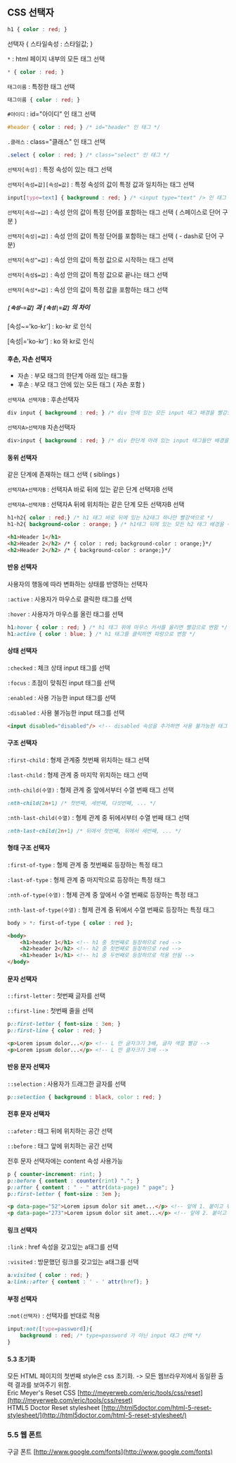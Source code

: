 ## CSS 선택자

```css
h1 { color : red; }
```

선택자 { 스타일속성 : 스타일값; }



`*` : html 페이지 내부의 모든 태그 선택

```css
* { color : red; } 
```

`태그이름` : 특정한 태그 선택

```css
태그이름 { color : red; }
```

`#아이디` : id="아이디" 인 태그 선택

```css
#header { color : red; } /* id="header" 인 태그 */
```

`.클래스` : class="클래스" 인 태그 선택

```css
.select { color : red; } /* class="select" 인 태그 */
```



`선택자[속성]` : 특정 속성이 있는 태그 선택

`선택자[속성=값][속성=값]` : 특정 속성의 값이 특정 값과 일치하는 태그 선택

```css
input[type=text] { background : red; } /* <input type="text" /> 인 태그 */
```



`선택자[속성~=값]` : 속성 안의 값이 특정 단어를 포함하는 태그 선택 ( 스페이스로 단어 구분 )

`선택자[속성|=값]` : 속성 안의 값이 특정 단어를 포함하는 태그 선택 ( - dash로 단어 구분)

`선택자[속성^=값]` : 속성 안의 값이 특정 값으로 시작하는 태그 선택

`선택자[속성$=값]` : 속성 안의 값이 특정 값으로 끝나는 태그 선택

`선택자[속성*=값]` : 속성 안의 값이 특정 값을 포함하는 태그 선택

##### `[속성~=값]` 과 `[속성|=값]` 의 차이

[속성~='ko-kr'] : ko-kr 로 인식

[속성|='ko-kr'] : ko 와 kr로 인식



#### 후손, 자손 선택자

* 자손 : 부모 태그의 한단계 아래 있는 태그들
* 후손 : 부모 태그 안에 있는 모든 태그 ( 자손 포함 )

`선택자A 선택자B` : 후손선택자

```scss
div input { background : red; } /* div 안에 있는 모든 input 태그 배경을 빨강으로 */
```

`선택자A>선택자B` 자손선택자

```css
div>input { background : red; } /* div 한단계 아래 있는 input 태그들만 배경을 빨강으로 */
```

#### 동위 선택자

같은 단계에 존재하는 태그 선택 ( siblings )

`선택자A+선택자B` : 선택자A 바로 뒤에 있는 같은 단계 선택자B 선택

`선택자A~선택자B` : 선택자A 뒤에 위치하는 같은 단계 모든 선택자B 선택

```css
h1+h2{ color : red;} /* h1 태그 바로 뒤에 있는 h2태그 하나만 빨강색으로 */
h1~h2{ background-color : orange; } /* h1태그 뒤에 있는 모든 h2 태그 배경을 주황색으로 */
```

```html
<h1>Header 1</h1>
<h2>Header 2</h2> /* { color : red; background-color : orange;}*/
<h2>Header 2</h2> /* { background-color : orange;}*/
```



#### 반응 선택자

사용자의 행동에 따라 변화하는 상태를 반영하는 선택자

`:active` : 사용자가 마우스로 클릭한 태그를 선택

`:hover` : 사용자가 마우스를 올린 태그를 선택

```css
h1:hover { color : red; } /* h1 태그 위에 마우스 커서를 올리면 빨강으로 변함 */
h1:active { color : blue; } /* h1 태그를 클릭하면 파랑으로 변함 */
```



#### 상태 선택자

`:checked` : 체크 상태 input 태그를 선택

`:focus` : 초점이 맞춰진 input 태그를 선택

`:enabled` : 사용 가능한 input 태그를 선택

`:disabled` : 사용 불가능한 input 태그를 선택

```html
<input disabled="disabled"/> <!-- disabled 속성을 추가하면 사용 불가능한 태그 -->
```



#### 구조 선택자

`:first-child` : 형제 관계중 첫번째 위치하는 태그 선택

`:last-child` : 형제 관계 중 마지막 위치하는 태그 선택

`:nth-child(수열)` : 형제 관계 중 앞에서부터 수열 번째 태그 선택

```css
:nth-child(2n+1) /* 첫번째, 세번째, 다섯번째, ... */
```

`:nth-last-child(수열)` : 형제 관계 중 뒤에서부터 수열 번째 태그 선택

```css
:nth-last-child(2n+1) /* 뒤에서 첫번째, 뒤에서 세번째, ... */
```



#### 형태 구조 선택자

`:first-of-type`  : 형제 관계 중 첫번째로 등장하는 특정 태그

`:last-of-type`  : 형제 관계 중 마지막으로 등장하는 특정 태그

`:nth-of-type(수열)` : 형제 관계 중 앞에서 수열 번째로 등장하는 특정 태그

`:nth-last-of-type(수열)` :  형제 관계 중 뒤에서 수열 번째로 등장하는 특정 태그

```css
body > *: first-of-type { color : red };
```

```html
<body>
    <h1>header 1</h1> <!-- h1 중 첫번째로 등장하므로 red -->
    <h2>header 2</h2> <!-- h2 중 첫번째로 등장하므로 red -->
    <h1>header 1</h1> <!-- h1 중 두번째로 등장하므로 적용 안됨 -->
</body>
```



#### 문자 선택자

`::first-letter` : 첫번째 글자를 선택

`::first-line` : 첫번째 줄을 선택

```css
p::first-letter { font-size : 3em; }
p::first-line { color : red; }
```

```html
<p>Lorem ipsum dolor...</p> <!-- L 만 글자크기 3배, 글자 색깔 빨강 -->
<p>Lorem ipsum dolor...</p> <!-- L 만 클자크기 3배 -->
```



#### 반응 문자 선택자

`::selection` : 사용자가 드래그한 글자를 선택

```css
p::selection { background : black, color : red; }
```



#### 전후 문자 선택자

`::afeter` : 태그 뒤에 위치하는 공간 선택

`::before` : 태그 앞에 위치하는 공간 선택

전후 문자 선택자에는 content 속성 사용가능

```css
p { counter-increment: rint; }
p::before { content : counter(rint) "."; }
p::after { content : " - " attr(data-page) " page"; }
p::first-letter { font-size : 3em };
```

```html
<p data-page="52">Lorem ipsum dolor sit amet...</p> <!-- 앞에 1. 붙이고 뒤에 - 52 page 붙임 --> 
<p data-page="273">Lorem ipsum dolor sit amet...</p> <!-- 앞에 2. 붙이고 뒤에 - 273 page 붙임 -->
```



#### 링크 선택자

`:link` : href 속성을 갖고있는 a태그를 선택

`:visited` : 방문했던 링크를 갖고있는 a태그를 선택

```css
a:visited { color : red; }
a:link::after { content : ' - ' attr(href); }
```



#### 부정 선택자

`:not(선택자)` : 선택자를 반대로 적용

```css
input:not([type=password]){
    background : red; /* type=password 가 아닌 input 태그 선택 */
}
```





#### 5.3 초기화
모든 HTML 페이지의 첫번째 style은 css 초기화. -> 모든 웹브라우저에서 동일환 출력 결과를 보여주기 위함.  
Eric Meyer's Reset CSS [http://meyerweb.com/eric/tools/css/reset](http://meyerweb.com/eric/tools/css/reset)  
HTML5 Doctor Reset stylesheet [http://html5doctor.com/html-5-reset-stylesheet/](http://html5doctor.com/html-5-reset-stylesheet/)

### 5.5 웹 폰트
구글 폰트 [http://www.google.com/fonts](http://www.google.com/fonts)  
